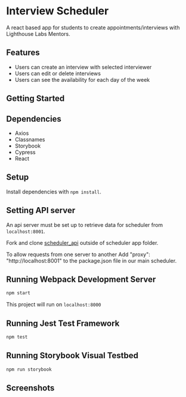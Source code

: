 # Interview Scheduler

A react based app for students to create appointments/interviews with Lighthouse Labs Mentors.

## Features

- Users can create an interview with selected interviewer
- Users can edit or delete interviews
- Users can see the availability for each day of the week

## Getting Started

## Dependencies

- Axios
- Classnames
- Storybook
- Cypress
- React

## Setup

Install dependencies with `npm install`.

## Setting API server

An api server must be set up to retrieve data for scheduler from `localhost:8001`.

Fork and clone [scheduler_api](https://github.com/lighthouse-labs/scheduler-api) outside of scheduler app folder.

To allow requests from one server to another Add "proxy": "http://localhost:8001" to the package.json file in our main scheduler.

## Running Webpack Development Server

```sh
npm start
```

This project will run on `localhost:8000`

## Running Jest Test Framework

```sh
npm test
```

## Running Storybook Visual Testbed

```sh
npm run storybook
```

## Screenshots
